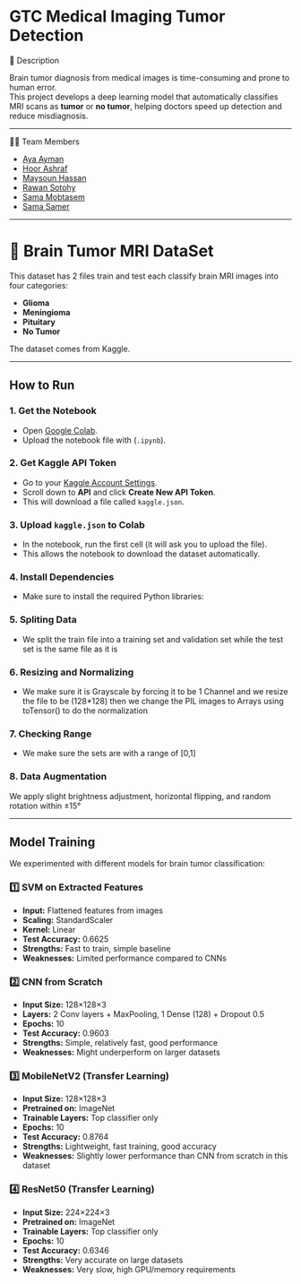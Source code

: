 # GTC Medical Imaging Tumor Detection

📌 Description

Brain tumor diagnosis from medical images is time-consuming and prone to human error.  
This project develops a deep learning model that automatically classifies MRI scans as **tumor** or **no tumor**, helping doctors speed up detection and reduce misdiagnosis.  

---

👩‍💻 Team Members
- [Aya Ayman](https://github.com/ayahayman)  
- [Hoor Ashraf](https://github.com/hoorashraf55)  
- [Maysoun Hassan](https://github.com/maysoun465)  
- [Rawan Sotohy](https://github.com/Rawan-Sotohy)  
- [Sama Mobtasem](https://github.com/sama690)  
- [Sama Samer](https://github.com/sama-samer)
---
# 🧠 Brain Tumor MRI DataSet

This dataset has 2 files train and test each classify brain MRI images into four categories:
- **Glioma**
- **Meningioma**
- **Pituitary**
- **No Tumor**

The dataset comes from Kaggle.

---

## How to Run

### 1. Get the Notebook
- Open [Google Colab](https://colab.research.google.com/).
- Upload the notebook file with (`.ipynb`).

### 2. Get Kaggle API Token
- Go to your [Kaggle Account Settings](https://www.kaggle.com/settings/account).
- Scroll down to **API** and click **Create New API Token**.
- This will download a file called `kaggle.json`.

### 3. Upload `kaggle.json` to Colab
- In the notebook, run the first cell (it will ask you to upload the file).
- This allows the notebook to download the dataset automatically.

### 4. Install Dependencies
- Make sure to install the required Python libraries:

### 5. Spliting Data
- We split the train file into a training set and validation set while the test set is the same file as it is

### 6. Resizing and Normalizing
- We make sure it is Grayscale by forcing it to be 1 Channel and we resize the file to be (128*128) then we change the PIL images to Arrays using toTensor() to do the normalization

### 7. Checking Range 
- We make sure the sets are with a range of [0,1]

### 8. Data Augmentation
We apply slight brightness adjustment, horizontal flipping, and random rotation within ±15°

---
## Model Training
We experimented with different models for brain tumor classification:

### 1️⃣ SVM on Extracted Features
- **Input:** Flattened features from images  
- **Scaling:** StandardScaler  
- **Kernel:** Linear  
- **Test Accuracy:** 0.6625  
- **Strengths:** Fast to train, simple baseline  
- **Weaknesses:** Limited performance compared to CNNs

### 2️⃣ CNN from Scratch
- **Input Size:** 128×128×3  
- **Layers:** 2 Conv layers + MaxPooling, 1 Dense (128) + Dropout 0.5  
- **Epochs:** 10  
- **Test Accuracy:** 0.9603
- **Strengths:** Simple, relatively fast, good performance  
- **Weaknesses:** Might underperform on larger datasets

### 3️⃣ MobileNetV2 (Transfer Learning)
- **Input Size:** 128×128×3  
- **Pretrained on:** ImageNet  
- **Trainable Layers:** Top classifier only  
- **Epochs:** 10  
- **Test Accuracy:** 0.8764  
- **Strengths:** Lightweight, fast training, good accuracy  
- **Weaknesses:** Slightly lower performance than CNN from scratch in this dataset

### 4️⃣ ResNet50 (Transfer Learning)
- **Input Size:** 224×224×3  
- **Pretrained on:** ImageNet  
- **Trainable Layers:** Top classifier only  
- **Epochs:** 10  
- **Test Accuracy:** 0.6346 
- **Strengths:** Very accurate on large datasets  
- **Weaknesses:** Very slow, high GPU/memory requirements  

